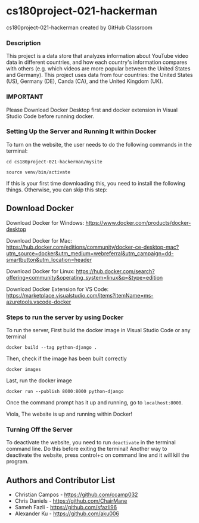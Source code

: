 # cs180project-021-hackerman
cs180project-021-hackerman created by GitHub Classroom      

### Description
This project is a data store that analyzes information about YouTube video data in different countries, and how each country's information compares with others (e.g. which videos are more popular between the United States and Germany). This project uses data from four countries: the United States (US), Germany (DE), Canda (CA), and the United Kingdom (UK).

### IMPORTANT 
Please Download Docker Desktop first and docker extension in Visual Studio Code before running docker. 

### Setting Up the Server and Running It within Docker
To turn on the website, the user needs to do the following commands in the terminal:

`cd cs180project-021-hackerman/mysite`

`source venv/bin/activate`

If this is your first time downloading this, you need to install the following things. Otherwise, you can skip this step:
## Download Docker 
Download Docker for Windows: https://www.docker.com/products/docker-desktop

Download Docker for Mac: https://hub.docker.com/editions/community/docker-ce-desktop-mac?utm_source=docker&utm_medium=webreferral&utm_campaign=dd-smartbutton&utm_location=header
 
Download Docker for Linux: https://hub.docker.com/search?offering=community&operating_system=linux&q=&type=edition

Download Docker Extension for VS Code: https://marketplace.visualstudio.com/items?itemName=ms-azuretools.vscode-docker

### Steps to run the server by using Docker
To run the server, First build the docker image in Visual Studio Code or any terminal

`docker build --tag python-django . `

Then, check if the image has been built correctly

`docker images`

Last, run the docker image

`docker run --publish 8000:8000 python-django`

Once the command prompt has it up and running, go to `localhost:8000`.

Viola, The website is up and running within Docker!

### Turning Off the Server
To deactivate the website, you need to run `deactivate` in the terminal command line. Do this before exiting the terminal! 
Another way to deactivate the website, press control+c on command line and it will kill the program.

## Authors and Contributor List

* Christian Campos - https://github.com/ccamp032
* Chris Daniels - https://github.com/ChairMane
* Sameh Fazli - https://github.com/sfazli96
* Alexander Ku - https://github.com/aku006
